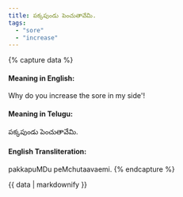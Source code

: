 ```yaml
---
title: పక్కపుండు పెంచుతావేమి.
tags:
  - "sore"
  - "increase"
---
```


{% capture data %}
#### Meaning in English:
Why do you increase the sore in my side'!

#### Meaning in Telugu:
పక్కపుండు పెంచుతావేమి.

#### English Transliteration:
pakkapuMDu peMchutaavaemi.
{% endcapture %}

{{ data | markdownify }}

